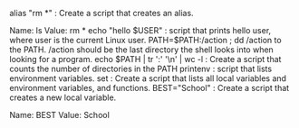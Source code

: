 alias "rm *" : Create a script that creates an alias.

Name: ls
Value: rm *
echo "hello $USER" : script that prints hello user, where user is the current Linux user.
PATH=$PATH:/action ; dd /action to the PATH. /action should be the last directory the shell looks into when looking for a program.
echo $PATH | tr ':' '\n' | wc -l : Create a script that counts the number of directories in the PATH
printenv :  script that lists environment variables.
set : Create a script that lists all local variables and environment variables, and functions. 
BEST="School" : Create a script that creates a new local variable.

Name: BEST
Value: School


